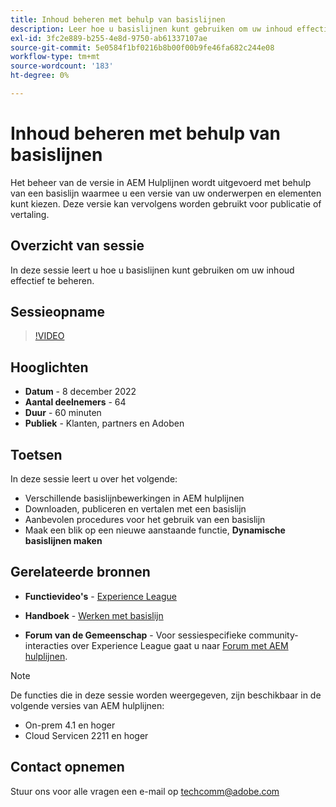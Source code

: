 ```yaml
---
title: Inhoud beheren met behulp van basislijnen
description: Leer hoe u basislijnen kunt gebruiken om uw inhoud effectief te beheren.
exl-id: 3fc2e889-b255-4e8d-9750-ab61337107ae
source-git-commit: 5e0584f1bf0216b8b00f00b9fe46fa682c244e08
workflow-type: tm+mt
source-wordcount: '183'
ht-degree: 0%

---
```


# Inhoud beheren met behulp van basislijnen

Het beheer van de versie in AEM Hulplijnen wordt uitgevoerd met behulp van een basislijn waarmee u een versie van uw onderwerpen en elementen kunt kiezen. Deze versie kan vervolgens worden gebruikt voor publicatie of vertaling.

## Overzicht van sessie

In deze sessie leert u hoe u basislijnen kunt gebruiken om uw inhoud effectief te beheren.

## Sessieopname

>[!VIDEO](https://video.tv.adobe.com/v/3414172/version-management-release-management-baseline?quality=12&learn=on)

## Hooglichten

- **Datum** - 8 december 2022
- **Aantal deelnemers** - 64
- **Duur** - 60 minuten
- **Publiek** - Klanten, partners en Adoben

## Toetsen

In deze sessie leert u over het volgende:

- Verschillende basislijnbewerkingen in AEM hulplijnen
- Downloaden, publiceren en vertalen met een basislijn
- Aanbevolen procedures voor het gebruik van een basislijn
- Maak een blik op een nieuwe aanstaande functie, **Dynamische basislijnen maken**

## Gerelateerde bronnen

- **Functievideo&#39;s** -  [Experience League](https://experienceleague.adobe.com/docs/experience-manager-guides-learn/videos/advanced-user-guide/overview.html?lang=en)

- **Handboek** - [Werken met basislijn](https://help.adobe.com/en_US/xml-documentation-for-adobe-experience-manager/index.html#t=DXML-master-map%2Fgenerate-output-use-baseline-for-publishing.html)

- **Forum van de Gemeenschap** - Voor sessiespecifieke community-interacties over Experience League gaat u naar [Forum met AEM hulplijnen](https://experienceleaguecommunities.adobe.com/t5/experience-manager-guides/bd-p/xml-documentation-discussions).

>[!NOTE]
>
>De functies die in deze sessie worden weergegeven, zijn beschikbaar in de volgende versies van AEM hulplijnen:
>
> - On-prem 4.1 en hoger
> - Cloud Servicen 2211 en hoger

## Contact opnemen

Stuur ons voor alle vragen een e-mail op <techcomm@adobe.com>
